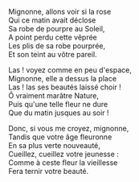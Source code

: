Mignonne, allons voir si la rose           
Qui ce matin avait déclose           
Sa robe de pourpre au Soleil,           
A point perdu cette vêprée            
Les plis de sa robe pourprée,           
Et son teint au vôtre pareil.           
      
Las ! voyez comme en peu d'espace,      
Mignonne, elle a dessus la place      
Las ! las ses beautés laissé choir !      
Ô vraiment marâtre Nature,      
Puis qu'une telle fleur ne dure      
Que du matin jusques au soir !      
      
Donc, si vous me croyez, mignonne,      
Tandis que votre âge fleuronne      
En sa plus verte nouveauté,      
Cueillez, cueillez votre jeunesse :      
Comme à ceste fleur la vieillesse      
Fera ternir votre beauté.      
